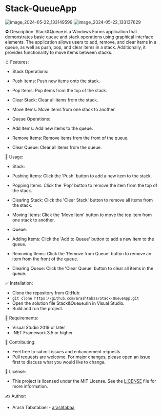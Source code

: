 
# Stack-QueueApp
![image_2024-05-22_133149599](https://github.com/arashtabaa/Stack-QueueApp/assets/153722318/8a1f7eb8-ab21-48eb-9821-cfc9b64c3850)
![image_2024-05-22_133137629](https://github.com/arashtabaa/Stack-QueueApp/assets/153722318/934994ed-9931-4db0-9cda-9816797a2e47)

♻️ Description:
Stack&Queue is a Windows Forms application that demonstrates basic queue and stack operations using graphical interface elements. The application allows users to add, remove, and clear items in a queue, as well as push, pop, and clear items in a stack. Additionally, it provides functionality to move items between stacks.

⚓ Features:

- Stack Operations:
- Push Items: Push new items onto the stack.
- Pop Items: Pop items from the top of the stack.
- Clear Stack: Clear all items from the stack.
- Move Items: Move items from one stack to another.

- Queue Operations:
- Add Items: Add new items to the queue.
- Remove Items: Remove items from the front of the queue.
- Clear Queue: Clear all items from the queue.

💎 Usage:

- Stack:
- Pushing Items: Click the 'Push' button to add a new item to the stack.
- Popping Items: Click the 'Pop' button to remove the item from the top of the stack.
- Clearing Stack: Click the 'Clear Stack' button to remove all items from the stack.
- Moving Items: Click the 'Move Item' button to move the top item from one stack to another.

- Queue:
- Adding Items: Click the 'Add to Queue' button to add a new item to the queue.
- Removing Items: Click the 'Remove from Queue' button to remove an item from the front of the queue.
- Clearing Queue: Click the 'Clear Queue' button to clear all items in the queue.


✅ Installation:
- Clone the repository from GitHub:
- ```git clone https://github.com/arashtabaa/Stack-QueueApp.git```
- Open the solution file Stack&Queue.sln in Visual Studio.
- Build and run the project.

💫 Requirements:
- Visual Studio 2019 or later
- .NET Framework 3.5 or higher

📍 Contributing:
- Feel free to submit issues and enhancement requests.
- Pull requests are welcome. For major changes, please open an issue first to discuss what you would like to change.

🪪 License:
- This project is licensed under the MIT License. See the [LICENSE](https://github.com/arashtabaa/Stack-QueueApp/tree/main?tab=MIT-1-ov-file#) file for more information.

✍️ Author:
- Arash Tabatabaei - [arashtabaa](https://github.com/arashtabaa)

